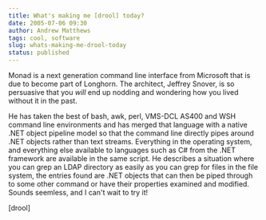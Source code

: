 ```yaml
---
title: What's making me [drool] today?
date: 2005-07-06 09:30
author: Andrew Matthews
tags: cool, software
slug: whats-making-me-drool-today
status: published
---
```


Monad is a next generation command line interface from Microsoft that is due to become part of Longhorn. The architect, Jeffrey Snover, is so persuasive that you *will* end up nodding and wondering how you lived without it in the past.

He has taken the best of bash, awk, perl, VMS-DCL AS400 and WSH command line environments and has merged that language with a native .NET object pipeline model so that the command line directly pipes around .NET objects rather than text streams. Everything in the operating system, and everything else available to languages such as C\# from the .NET framework are available in the same script. He describes a situation where you can grep an LDAP directory as easily as you can grep for files in the file system, the entries found are .NET objects that can then be piped through to some other command or have their properties examined and modified. Sounds seemless, and I can't wait to try it!

\[drool\]
